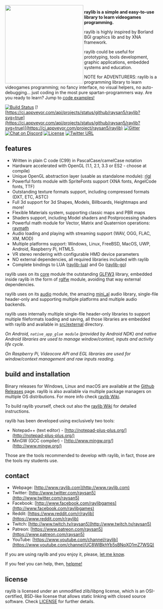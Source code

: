 <img align="left" src="https://github.com/raysan5/raylib/blob/master/logo/raylib_256x256.png" width=256>

**raylib is a simple and easy-to-use library to learn videogames programming.**

raylib is highly inspired by Borland BGI graphics lib and by XNA framework.

raylib could be useful for prototyping, tools development, graphic applications, embedded systems and education.

NOTE for ADVENTURERS: raylib is a programming library to learn videogames programming; 
no fancy interface, no visual helpers, no auto-debugging... just coding in the most 
pure spartan-programmers way. Are you ready to learn? Jump to [code examples!](http://www.raylib.com/examples.html)

[![Build Status](https://travis-ci.org/raysan5/raylib.svg?branch=develop)](https://travis-ci.org/raysan5/raylib)
[![https://ci.appveyor.com/api/projects/status/github/raysan5/raylib?svg=true](https://ci.appveyor.com/api/projects/status/github/raysan5/raylib?svg=true)](https://ci.appveyor.com/project/raysan5/raylib)
[![Gitter](https://badges.gitter.im/Join%20Chat.svg)](https://gitter.im/raylib/Lobby?utm_source=badge&utm_medium=badge&utm_campaign=pr-badge)
[![Chat on Discord](https://img.shields.io/discord/308323056592486420.svg?logo=discord)](https://discord.gg/VkzNHUE)
[![License](https://img.shields.io/badge/license-zlib%2Flibpng-blue.svg)](LICENSE.md)
[![Twitter URL](https://img.shields.io/twitter/url/http/shields.io.svg?style=social&label=Follow)](https://twitter.com/raysan5)

features
--------

   *  Written in plain C code (C99) in PascalCase/camelCase notation
   *  Hardware accelerated with OpenGL (1.1, 2.1, 3.3 or ES2 - choose at compile)
   *  Unique OpenGL abstraction layer (usable as standalone module): [rlgl](https://github.com/raysan5/raylib/blob/master/src/rlgl.c)
   *  Powerful fonts module with SpriteFonts support (XNA fonts, AngelCode fonts, TTF)
   *  Outstanding texture formats support, including compressed formats (DXT, ETC, ASTC)
   *  Full 3d support for 3d Shapes, Models, Billboards, Heightmaps and more!
   *  Flexible Materials system, supporting classic maps and PBR maps
   *  Shaders support, including Model shaders and Postprocessing shaders
   *  Powerful math module for Vector, Matrix and Quaternion operations: [raymath](https://github.com/raysan5/raylib/blob/master/src/raymath.h)
   *  Audio loading and playing with streaming support (WAV, OGG, FLAC, XM, MOD)
   *  Multiple platforms support: Windows, Linux, FreeBSD, MacOS, UWP, Android, Raspberry Pi, HTML5.
   *  VR stereo rendering with configurable HMD device parameters
   *  NO external dependencies, all required libraries included with raylib
   *  Complete bindings to LUA ([raylib-lua](https://github.com/raysan5/raylib-lua)) and Go ([raylib-go](https://github.com/gen2brain/raylib-go))

raylib uses on its [core](https://github.com/raysan5/raylib/blob/master/src/core.c) module the outstanding [GLFW3](http://www.glfw.org/) library, embedded inside raylib in the form of [rglfw](https://github.com/raysan5/raylib/blob/master/src/rglfw.c) module, avoiding that way external dependencies.

raylib uses on its [audio](https://github.com/raysan5/raylib/blob/master/src/audio.c) module, the amazing [mini_al](https://github.com/dr-soft/mini_al) audio library, single-file header-only and supporting multiple platforms and multiple audio backends.

raylib uses internally multiple single-file header-only libraries to support multiple fileformats loading and saving, all those libraries are embedded with raylib and available in [src/external](https://github.com/raysan5/raylib/tree/master/src/external) directory.

*On Android, `native_app_glue module` (provided by Android NDK) and native Android libraries are used to manage window/context, inputs and activity life cycle.*

*On Raspberry Pi, Videocore API and EGL libraries are used for window/context management and raw inputs reading.*

build and installation
----------------------

Binary releases for Windows, Linux and macOS are available at the [Github Releases](https://github.com/raysan5/raylib/releases) page. raylib is also available via multiple package managers on multiple OS distributions. For more info check [raylib Wiki](https://github.com/raysan5/raylib/wiki).

To build raylib yourself, check out also the [raylib Wiki](https://github.com/raysan5/raylib/wiki) for detailed instructions.

raylib has been developed using exclusively two tools: 

   * Notepad++ (text editor) - [http://notepad-plus-plus.org/](http://notepad-plus-plus.org/)
   * MinGW (GCC compiler) - [http://www.mingw.org/](http://www.mingw.org/)
   
Those are the tools recommended to develop with raylib, in fact, those are the tools my students use. 

contact
-------

   * Webpage: [http://www.raylib.com](http://www.raylib.com)
   * Twitter: [http://www.twitter.com/raysan5](http://www.twitter.com/raysan5)
   * Facebook: [http://www.facebook.com/raylibgames](http://www.facebook.com/raylibgames)
   * Reddit: [https://www.reddit.com/r/raylib](https://www.reddit.com/r/raylib)
   * Twitch: [http://www.twitch.tv/raysan5](http://www.twitch.tv/raysan5)
   * Patreon: [https://www.patreon.com/raysan5](https://www.patreon.com/raysan5)
   * YouTube: [https://www.youtube.com/channel/raylib](https://www.youtube.com/channel/UC8WIBkhYb5sBNqXO1mZ7WSQ)

If you are using raylib and you enjoy it, please, [let me know][raysan5].

If you feel you can help, then, [helpme!](http://www.raylib.com/helpme.html)

license
-------

raylib is licensed under an unmodified zlib/libpng license, which is an OSI-certified, BSD-like license that allows static linking with closed source software. Check [LICENSE](LICENSE.md) for further details.

[raysan5]: mailto:ray@raylib.com "Ramon Santamaria - Ray San"


